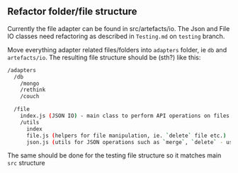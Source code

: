 ## Refactor folder/file structure

Currently the file adapter can be found in src/artefacts/io. 
The Json and File IO classes need refactoring as described in `Testing.md` on `testing` branch.

Move everything adapter related files/folders into `adapters` folder, ie `db` and `artefacts/io`.
The resulting file structure should be (sth?) like this:

```bash
/adapters
  /db
    /mongo
    /rethink
    /couch

  /file
    index.js (JSON IO) - main class to perform API operations on files
    /utils
      index
      file.js (helpers for file manipulation, ie. `delete` file etc.)
      json.js (utils for JSON operations such as `merge`, `delete` - use `jsonpath` lib)
```

The same should be done for the testing file structure so it matches main `src` structure